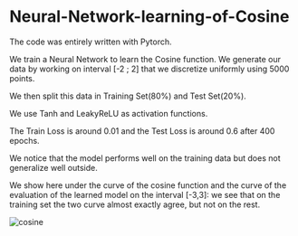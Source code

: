 # Neural-Network-learning-of-Cosine

The code was entirely written with Pytorch.

We train a Neural Network to learn the Cosine function.
We generate our data by working on interval [-2 ; 2] that we 
discretize uniformly using 5000 points.

We then split this data in Training Set(80%) and Test Set(20%).

We use Tanh and LeakyReLU as activation functions.

The Train Loss is around 0.01 and the Test Loss
is around 0.6 after 400 epochs.

We notice that the model performs well on the training data
but does not generalize well outside.

We show here under the curve of the cosine function and the curve of the evaluation of the learned model on
the interval [-3,3]: we see that on the training set the two
curve almost exactly agree, but not on the rest.


![cosine](https://user-images.githubusercontent.com/58103877/178149431-9e632d1c-bd5c-453f-bce6-c96223481935.png)
